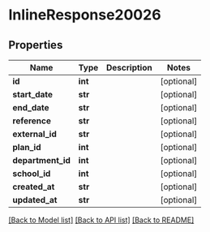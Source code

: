 # InlineResponse20026

## Properties
Name | Type | Description | Notes
------------ | ------------- | ------------- | -------------
**id** | **int** |  | [optional] 
**start_date** | **str** |  | [optional] 
**end_date** | **str** |  | [optional] 
**reference** | **str** |  | [optional] 
**external_id** | **str** |  | [optional] 
**plan_id** | **int** |  | [optional] 
**department_id** | **int** |  | [optional] 
**school_id** | **int** |  | [optional] 
**created_at** | **str** |  | [optional] 
**updated_at** | **str** |  | [optional] 

[[Back to Model list]](../README.md#documentation-for-models) [[Back to API list]](../README.md#documentation-for-api-endpoints) [[Back to README]](../README.md)

